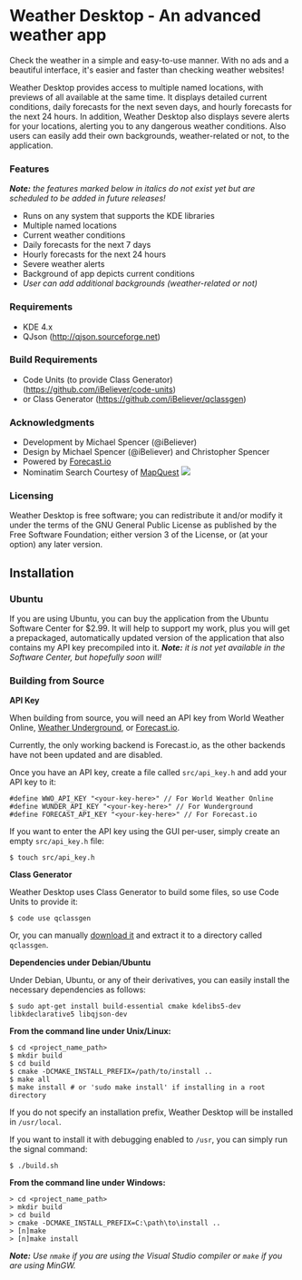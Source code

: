Weather Desktop - An advanced weather app
=========================================

Check the weather in a simple and easy-to-use manner. With no ads and a beautiful interface, it's easier and faster than checking weather websites!

Weather Desktop provides access to multiple named locations, with previews of all available at the same time. It displays detailed current conditions,  daily forecasts for the next seven days, and hourly forecasts for the next 24 hours. In addition, Weather Desktop also displays severe alerts for your locations, alerting you to any dangerous weather conditions. Also users can easily add their own backgrounds, weather-related or not, to the application.

### Features ###

_**Note:** the features marked below in italics do not exist yet but are scheduled to be added in future releases!_

 * Runs on any system that supports the KDE libraries
 * Multiple named locations
 * Current weather conditions
 * Daily forecasts for the next 7 days
 * Hourly forecasts for the next 24 hours
 * Severe weather alerts
 * Background of app depicts current conditions
 * _User can add additional backgrounds (weather-related or not)_

### Requirements ###
 * KDE 4.x
 * QJson (http://qjson.sourceforge.net)

### Build Requirements ###
 * Code Units (to provide Class Generator) (https://github.com/iBeliever/code-units)
 * or Class Generator (https://github.com/iBeliever/qclassgen)

### Acknowledgments ###

 * Development by Michael Spencer (@iBeliever)
 * Design by Michael Spencer (@iBeliever) and Christopher Spencer
 * Powered by [Forecast.io](http://forecast.io/)
 * Nominatim Search Courtesy of [MapQuest](http://www.mapquest.com/) <img src="http://developer.mapquest.com/content/osm/mq_logo.png">

### Licensing ###

Weather Desktop is free software; you can redistribute it and/or modify it under the terms of the GNU General Public License as published by the Free Software Foundation; either version 3 of the License, or (at your option) any later version.


Installation
------------

### Ubuntu ###

If you are using Ubuntu, you can buy the application from the Ubuntu Software Center for $2.99. It will help to support my work, plus you will get a prepackaged, automatically updated version of the application that also contains my API key precompiled into it. _**Note:** it is not yet available in the Software Center, but hopefully soon will!_

### Building from Source ###

**API Key**

When building from source, you will need an API key from World Weather Online, [Weather Underground](http://www.wunderground.com/?apiref=f7b0e81e954c09e8), or [Forecast.io](http://developer.forecast.io).

Currently, the only working backend is Forecast.io, as the other backends have not been updated and are disabled.

Once you have an API key, create a file called `src/api_key.h` and add your API key to it:

    #define WWO_API_KEY "<your-key-here>" // For World Weather Online
    #define WUNDER_API_KEY "<your-key-here>" // For Wunderground
    #define FORECAST_API_KEY "<your-key-here>" // For Forecast.io
    
If you want to enter the API key using the GUI per-user, simply create an empty `src/api_key.h` file:

    $ touch src/api_key.h

**Class Generator**

Weather Desktop uses Class Generator to build some files, so use Code Units to provide it:

    $ code use qclassgen
    
Or, you can manually [download it](https://github.com/iBeliever/qclassgen/archive/master.zip) and extract it to a directory called `qclassgen`.

**Dependencies under Debian/Ubuntu**

Under Debian, Ubuntu, or any of their derivatives, you can easily install the necessary dependencies as follows:

    $ sudo apt-get install build-essential cmake kdelibs5-dev libkdeclarative5 libqjson-dev

**From the command line under Unix/Linux:**

    $ cd <project_name_path>
    $ mkdir build
    $ cd build
    $ cmake -DCMAKE_INSTALL_PREFIX=/path/to/install ..
    $ make all
    $ make install # or 'sudo make install' if installing in a root directory
    
If you do not specify an installation prefix, Weather Desktop will be installed in `/usr/local`.

If you want to install it with debugging enabled to `/usr`, you can simply run the signal command:

    $ ./build.sh

**From the command line under Windows:**

    > cd <project_name_path>
    > mkdir build
    > cd build
    > cmake -DCMAKE_INSTALL_PREFIX=C:\path\to\install ..
    > [n]make
    > [n]make install
    
_**Note:** Use `nmake` if you are using the Visual Studio compiler or `make` if you are using MinGW._
